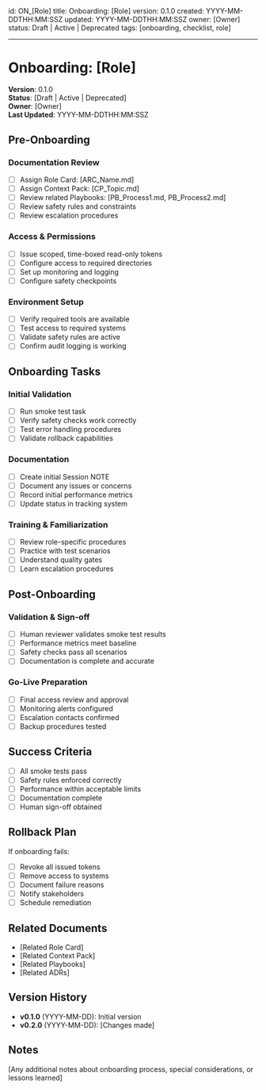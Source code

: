 <!-- markdownlint-disable MD003 MD022 -->
<!-- markdownlint-disable MD041 -->

## <!-- markdownlint-disable MD025 -->

id: ON\_[Role]
title: Onboarding: [Role]
version: 0.1.0
created: YYYY-MM-DDTHH:MM:SSZ
updated: YYYY-MM-DDTHH:MM:SSZ
owner: [Owner]
status: Draft | Active | Deprecated
tags: [onboarding, checklist, role]

---

# Onboarding: [Role]

**Version**: 0.1.0  
**Status**: [Draft | Active | Deprecated]  
**Owner**: [Owner]  
**Last Updated**: YYYY-MM-DDTHH:MM:SSZ

## Pre-Onboarding

### Documentation Review

- [ ] Assign Role Card: [ARC_Name.md]
- [ ] Assign Context Pack: [CP_Topic.md]
- [ ] Review related Playbooks: [PB_Process1.md, PB_Process2.md]
- [ ] Review safety rules and constraints
- [ ] Review escalation procedures

### Access & Permissions

- [ ] Issue scoped, time-boxed read-only tokens
- [ ] Configure access to required directories
- [ ] Set up monitoring and logging
- [ ] Configure safety checkpoints

### Environment Setup

- [ ] Verify required tools are available
- [ ] Test access to required systems
- [ ] Validate safety rules are active
- [ ] Confirm audit logging is working

## Onboarding Tasks

### Initial Validation

- [ ] Run smoke test task
- [ ] Verify safety checks work correctly
- [ ] Test error handling procedures
- [ ] Validate rollback capabilities

### Documentation

- [ ] Create initial Session NOTE
- [ ] Document any issues or concerns
- [ ] Record initial performance metrics
- [ ] Update status in tracking system

### Training & Familiarization

- [ ] Review role-specific procedures
- [ ] Practice with test scenarios
- [ ] Understand quality gates
- [ ] Learn escalation procedures

## Post-Onboarding

### Validation & Sign-off

- [ ] Human reviewer validates smoke test results
- [ ] Performance metrics meet baseline
- [ ] Safety checks pass all scenarios
- [ ] Documentation is complete and accurate

### Go-Live Preparation

- [ ] Final access review and approval
- [ ] Monitoring alerts configured
- [ ] Escalation contacts confirmed
- [ ] Backup procedures tested

## Success Criteria

- [ ] All smoke tests pass
- [ ] Safety rules enforced correctly
- [ ] Performance within acceptable limits
- [ ] Documentation complete
- [ ] Human sign-off obtained

## Rollback Plan

If onboarding fails:

- [ ] Revoke all issued tokens
- [ ] Remove access to systems
- [ ] Document failure reasons
- [ ] Notify stakeholders
- [ ] Schedule remediation

## Related Documents

- [Related Role Card]
- [Related Context Pack]
- [Related Playbooks]
- [Related ADRs]

## Version History

- **v0.1.0** (YYYY-MM-DD): Initial version
- **v0.2.0** (YYYY-MM-DD): [Changes made]

## Notes

[Any additional notes about onboarding process, special considerations, or lessons learned]
